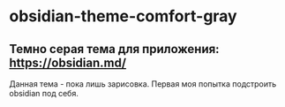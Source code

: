 # obsidian-theme-comfort-gray

## Темно серая тема для приложения: https://obsidian.md/

Данная тема - пока лишь зарисовка. Первая моя попытка подстроить obsidian под себя.
